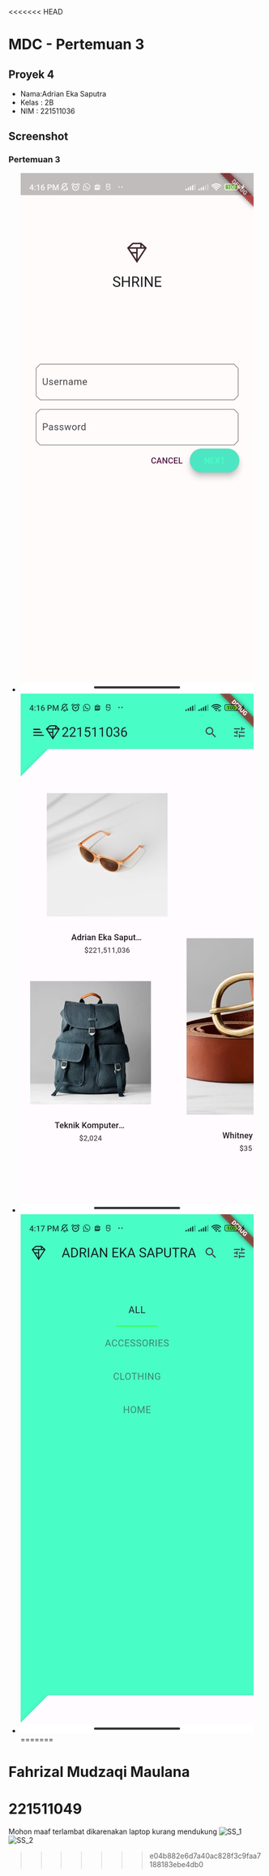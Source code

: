 <<<<<<< HEAD
# MDC - Pertemuan 3

## Proyek 4

- Nama:Adrian Eka Saputra
- Kelas : 2B
- NIM : 221511036

## Screenshot

### Pertemuan 3

- ![Screenshot App (C)](https://github.com/adrianeka/Codelab/blob/main/SS1.jpg?raw=true)
- ![Screenshot App (F)](https://github.com/adrianeka/Codelab/blob/main/SS2.jpg?raw=true)
- ![Screenshot App (F)](https://github.com/adrianeka/Codelab/blob/main/SS3.jpg?raw=true)
=======
# Fahrizal Mudzaqi Maulana
# 221511049
Mohon maaf terlambat dikarenakan laptop kurang mendukung
<img width="183" alt="SS_1" src="https://github.com/jekforger/Codelab/assets/149549687/4936d2cf-9379-4b08-ab7d-d2765a26927b">
<img width="188" alt="SS_2" src="https://github.com/jekforger/Codelab/assets/149549687/a8fc3d6f-df16-470e-b29a-0c6e377c98e5">
>>>>>>> e04b882e6d7a40ac828f3c9faa7188183ebe4db0
